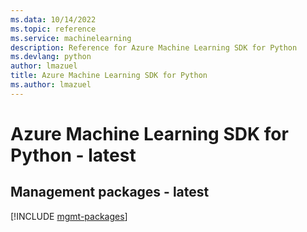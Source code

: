 ```yaml
---
ms.data: 10/14/2022
ms.topic: reference
ms.service: machinelearning
description: Reference for Azure Machine Learning SDK for Python
ms.devlang: python
author: lmazuel
title: Azure Machine Learning SDK for Python
ms.author: lmazuel
---
```

# Azure Machine Learning SDK for Python - latest

## Management packages - latest
[!INCLUDE [mgmt-packages](machine-learning-mgmt-index.md)]